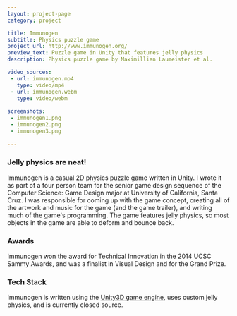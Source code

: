 ```yaml
---
layout: project-page
category: project

title: Immunogen
subtitle: Physics puzzle game
project_url: http://www.immunogen.org/
preview_text: Puzzle game in Unity that features jelly physics
description: Physics puzzle game by Maximillian Laumeister et al.

video_sources:
 - url: immunogen.mp4
   type: video/mp4
 - url: immunogen.webm
   type: video/webm
   
screenshots:
 - immunogen1.png
 - immunogen2.png
 - immunogen3.png
   
---
```


### Jelly physics are neat!

Immunogen is a casual 2D physics puzzle game written in Unity. I wrote it as part of a four person team for the senior game design sequence of the Computer Science: Game Design major at University of California, Santa Cruz. I was responsible for coming up with the game concept, creating all of the artwork and music for the game (and the game trailer), and writing much of the game's programming. The game features jelly physics, so most objects in the game are able to deform and bounce back.

### Awards

Immunogen won the award for Technical Innovation in the 2014 UCSC Sammy Awards, and was a finalist in Visual Design and for the Grand Prize.

### Tech Stack

Immunogen is written using the [Unity3D game engine](https://unity3d.com/), uses custom jelly physics, and is currently closed source.

